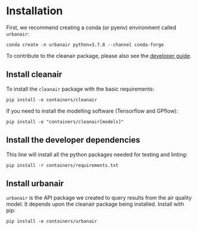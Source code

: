 # Installation

First, we recommend creating a conda (or pyenv) environment called `urbanair`:

```
conda create -n urbanair python=3.7.8 --channel conda-forge
```

To contribute to the cleanair package, please also see the [developer guide](developer.md).

## Install cleanair

To install the `cleanair` package with the basic requirements:

```
pip install -e containers/cleanair
```

If you need to install the modelling software (Tensorflow and GPflow):

```
pip install -e "containers/cleanair[models]"
```

## Install the developer dependencies

This line will install all the python packages needed for testing and linting:

```
pip install -r containers/requirements.txt
```

## Install urbanair

`urbanair` is the API package we created to query results from the air quality model.
It depends upon the cleanair package being installed.
Install with pip:

```
pip install -e containers/urbanair
```
